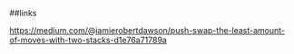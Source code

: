 ##links

https://medium.com/@jamierobertdawson/push-swap-the-least-amount-of-moves-with-two-stacks-d1e76a71789a